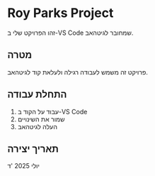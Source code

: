 # Roy Parks Project

זהו הפרויקט שלי ב-VS Code שמחובר לגיטהאב.

## מטרה
פרויקט זה משמש לעבודה רגילה ולעלאת קוד לגיטהאב.

## התחלת עבודה
1. עבוד על הקוד ב-VS Code
2. שמור את השינויים
3. העלה לגיטהאב

## תאריך יצירה
יולי 2025
'ד